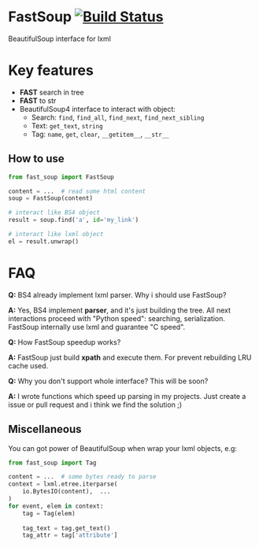 # FastSoup [![Build Status](https://travis-ci.org/spumer/FastSoup.svg?branch=master)](https://travis-ci.org/spumer/FastSoup)
BeautifulSoup interface for lxml

# Key features
- **FAST** search in tree
- **FAST** to str
- BeautifulSoup4 interface to interact with object:
    - Search: `find`, `find_all`, `find_next`, `find_next_sibling`
    - Text: `get_text`, `string`
    - Tag: `name`, `get`, `clear`, `__getitem__`, `__str__`


## How to use

```python
from fast_soup import FastSoup

content = ...  # read some html content
soup = FastSoup(content)

# interact like BS4 object
result = soup.find('a', id='my_link')

# interact like lxml object
el = result.unwrap()
```

# FAQ

**Q:** BS4 already implement lxml parser. Why i should use FastSoup?

**A:** Yes, BS4 implement **parser**, and it's just building the tree. All next interactions proceed with "Python speed":
searching, serialization.
FastSoup internally use lxml and guarantee "C speed".


**Q:** How FastSoup speedup works?

**A:** FastSoup just build **xpath** and execute them. For prevent rebuilding LRU cache used.


**Q:** Why you don't support whole interface? This will be soon?

**A:** I wrote functions which speed up parsing in my projects. Just create a issue or pull request and i think we find the solution ;)


## Miscellaneous
You can got power of BeautifulSoup when wrap your lxml objects, e.g:

```python
from fast_soup import Tag

content = ...  # some bytes ready to parse
context = lxml.etree.iterparse(
    io.BytesIO(content),  ...
)
for event, elem in context:
    tag = Tag(elem)
    
    tag_text = tag.get_text()
    tag_attr = tag['attribute']


```
